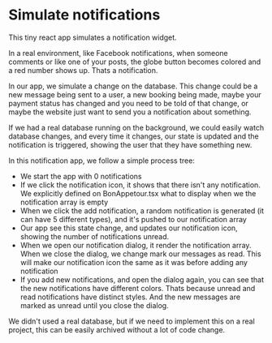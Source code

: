 # Simulate notifications
This tiny react app simulates a notification widget.  

In a real environment, like Facebook notifications, when someone comments or
like one of your posts, the globe button becomes colored and a red number shows
up. Thats a notification.  

In our app, we simulate a change on the database. This change could be a new
message being sent to a user, a new booking being made, maybe your payment
status has changed and you need to be told of that change, or maybe the website
just want to send you a notification about something.  

If we had a real database running on the background, we could easily watch database
changes, and every time it changes, our state is updated and the notification is
triggered, showing the user that they have something new.  

In this notification app, we follow a simple process tree:
* We start the app with 0 notifications
* If we click the notification icon, it shows that there isn't any notification. We explicitly defined on BonAppetour.tsx what to display when we the notification array is empty
* When we click the add notification, a random notification is generated (it can have 5 different types), and it's pushed to our notification array
* Our app see this state change, and updates our notification icon, showing the number of notifications unread.
* When we open our notification dialog, it render the notification array. When we close the dialog, we change mark our messages as read. This will make our notification icon the same as it was before adding any notification
* If you add new notifications, and open the dialog again, you can see that the new notifications have different colors. Thats because unread and read notifications have distinct styles. And the new messages are marked as unread until you close the dialog.
  
We didn't used a real database, but if we need to implement this on a real project, this can be easily archived without a lot of code change.
